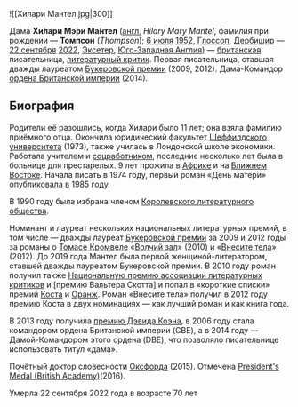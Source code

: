 ![[Хилари Мантел.jpg|300]]

Дама **Хи́лари Мэ́ри Ма́нтел** ([англ.](https://ru.wikipedia.org/wiki/Английский_язык) *Hilary Mary Mantel*, фамилия при рождении — **Томпсон** (*Thompson*); [6 июля](https://ru.wikipedia.org/wiki/6_июля) [1952](https://ru.wikipedia.org/wiki/1952_год), [Глоссоп](https://ru.wikipedia.org/wiki/Глоссоп), [Дербишир](https://ru.wikipedia.org/wiki/Дербишир) — [22 сентября](https://ru.wikipedia.org/wiki/22_сентября) [2022](https://ru.wikipedia.org/wiki/2022_год), [Эксетер](https://ru.wikipedia.org/wiki/Эксетер), [Юго-Западная Англия](https://ru.wikipedia.org/wiki/Юго-Западная_Англия)) — [британская](https://ru.wikipedia.org/wiki/Британцы) писательница, [литературный критик](https://ru.wikipedia.org/wiki/Литературный_критик). Первая писательница, ставшая дважды лауреатом [Букеровской премии](https://ru.wikipedia.org/wiki/Букеровская_премия) (2009, 2012). Дама-Командор [ордена Британской империи](https://ru.wikipedia.org/wiki/Орден_Британской_империи) (2014).

## Биография

Родители её разошлись, когда Хилари было 11 лет; она взяла фамилию приёмного отца. Окончила юридический факультет [Шеффилдского университета](https://ru.wikipedia.org/wiki/Шеффилдский_университет) (1973), также училась в Лондонской школе экономики. Работала учителем и [соцработником](https://ru.wikipedia.org/wiki/Соцработник), последние несколько лет была в больнице для престарелых. 9 лет прожила в [Африке](https://ru.wikipedia.org/wiki/Африка) и на [Ближнем Востоке](https://ru.wikipedia.org/wiki/Ближний_Восток).
Начала писать в 1974 году, первый роман «День матери» опубликовала в 1985 году.

В 1990 году была избрана членом [Королевского литературного общества](https://ru.wikipedia.org/wiki/Королевское_литературное_общество).

Номинант и лауреат нескольких национальных литературных премий, в том числе — дважды лауреат [Букеровской премии](https://ru.wikipedia.org/wiki/Букеровская_премия) за 2009 и 2012 годы за романы о [Томасе Кромвеле](https://ru.wikipedia.org/wiki/Кромвель,_Томас) «[Волчий зал](https://ru.wikipedia.org/wiki/Волчий_зал_(роман))» (2010) и «[Внесите тела](https://ru.wikipedia.org/wiki/Внесите_тела)» (2012). До 2019 года Мантел была первой женщиной-литератором, ставшей дважды лауреатом Букеровской премии. В 2010 году роман получил также [Национальную премию ассоциации литературных критиков](https://ru.wikipedia.org/wiki/Премия_Национального_круга_книжных_критиков) и [премию Вальтера Скотта] и попал в «короткие списки» премий [Коста](https://ru.wikipedia.org/wiki/Премия_Коста) и [Оранж](https://ru.wikipedia.org/wiki/Оранж_(литературная_премия)). Роман «Внесите тела» получил в 2012 году премию Коста в двух номинациях — как лучший роман и как книга года.

В 2013 году получила [премию Дэвида Коэна](https://ru.wikipedia.org/wiki/Литературная_премия_Дэвида_Коэна), в 2006 году стала командором ордена Британской империи (CBE), а в 2014  году — Дамой-Командором этого ордена (DBE), что позволяло писательнице  использовать титул «дама».

Почётный доктор словесности [Оксфорда](https://ru.wikipedia.org/wiki/Оксфорд) (2015). Отмечена [President's Medal (British Academy)](https://ru.wikipedia.org/w/index.php?title=President's_Medal_(British_Academy)&action=edit&redlink=1)(2016).

Умерла 22 сентября 2022 года в возрасте 70 лет